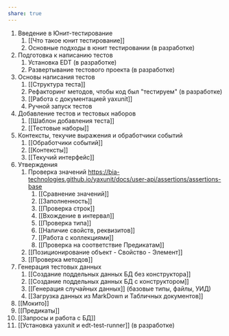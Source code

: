 ```yaml
---
share: true
---
```


1. Введение в Юнит-тестирование
	1. [[Что такое юнит тестирование]]
	2. Основные подходы в юнит тестировании (в разработке)
2. Подготовка к написанию тестов
	1. Установка EDT (в разработке)
	2. Развертывание тестового проекта (в разработке)
3. Основы написания тестов
	1. [[Структура теста]]
	2. Рефакторинг методов, чтобы код был "тестируем" (в разработке)
	3. [[Работа с документацией yaxunit]]
	4. Ручной запуск тестов
4. Добавление тестов и тестовых наборов
	1. [[Шаблон добавления теста]]
	2. [[Тестовые наборы]]
5. Контексты, текучие выражения и обработчики событий
	1. [[Обработчики событий]]
	2. [[Контексты]]
	3. [[Текучий интерфейс]]
6. Утверждения
	1. Проверка значений https://bia-technologies.github.io/yaxunit/docs/user-api/assertions/assertions-base
		1. [[Сравнение значений]]
		2. [[Заполненность]]
		3. [[Проверка строк]]
		4. [[Вхождение в интервал]]
		5. [[Проверка типа]]
		6. [[Наличие свойств, реквизитов]]
		7. [[Работа с коллекциями]]
		8. [[Проверка на соответствие Предикатам]]
	2. [[Позиционирование объект - Свойство - Элемент]]
	3. [[Проверка методов]]
7. Генерация тестовых данных
	1. [[Создание поддельных данных БД без конструктора]]
	2. [[Создание поддельных данных БД с конструктором]]
	3. [[Генерация случайных данных]] (базовые типы, файлы, УИД)
	4. [[Загрузка данных из MarkDown и Табличных документов]]
8. [[Мокито]]
9. [[Предикаты]]
10. [[Запросы и работа с БД]]
11. [[Установка yaxunit и edt-test-runner]] (в разработке)